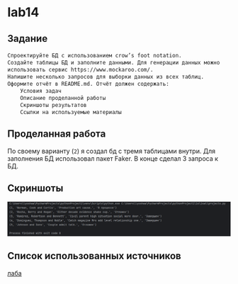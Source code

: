 # lab14  

## Задание
    Спроектируйте БД с использованием crow’s foot notation.
    Создайте таблицы БД и заполните данными. Для генерации данных можно использовать сервис https://www.mockaroo.com/.
    Напишите несколько запросов для выборки данных из всех таблиц.
    Оформите отчёт в README.md. Отчёт должен содержать:
        Условия задач
        Описание проделанной работы
        Скриншоты результатов
        Ссылки на используемые материалы
## Проделанная работа
По своему варианту (`2`) я создал бд с тремя таблицами внутри. Для заполнения БД использовал пакет Faker. В конце сделал 3 запроса к БД.

## Скриншоты

![результат 14](lab14res.png)

## Список использованных источников
[лаба](https://evil-teacher.on.fleek.co/prog_pm/term2/lab14/)
